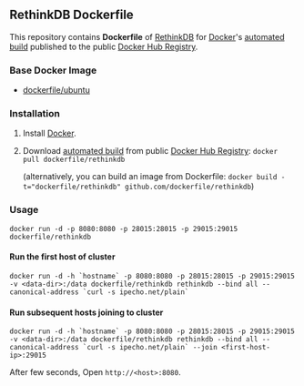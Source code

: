 ## RethinkDB Dockerfile


This repository contains **Dockerfile** of [RethinkDB](http://www.rethinkdb.com/) for [Docker](https://www.docker.com/)'s [automated build](https://registry.hub.docker.com/u/dockerfile/rethinkdb/) published to the public [Docker Hub Registry](https://registry.hub.docker.com/).


### Base Docker Image

* [dockerfile/ubuntu](http://dockerfile.github.io/#/ubuntu)


### Installation

1. Install [Docker](https://www.docker.com/).

2. Download [automated build](https://registry.hub.docker.com/u/dockerfile/rethinkdb/) from public [Docker Hub Registry](https://registry.hub.docker.com/): `docker pull dockerfile/rethinkdb`

   (alternatively, you can build an image from Dockerfile: `docker build -t="dockerfile/rethinkdb" github.com/dockerfile/rethinkdb`)


### Usage

    docker run -d -p 8080:8080 -p 28015:28015 -p 29015:29015 dockerfile/rethinkdb

#### Run the first host of cluster

    docker run -d -h `hostname` -p 8080:8080 -p 28015:28015 -p 29015:29015 -v <data-dir>:/data dockerfile/rethinkdb rethinkdb --bind all --canonical-address `curl -s ipecho.net/plain`

#### Run subsequent hosts joining to cluster

    docker run -d -h `hostname` -p 8080:8080 -p 28015:28015 -p 29015:29015 -v <data-dir>:/data dockerfile/rethinkdb rethinkdb --bind all --canonical-address `curl -s ipecho.net/plain` --join <first-host-ip>:29015

After few seconds, Open `http://<host>:8080`.
